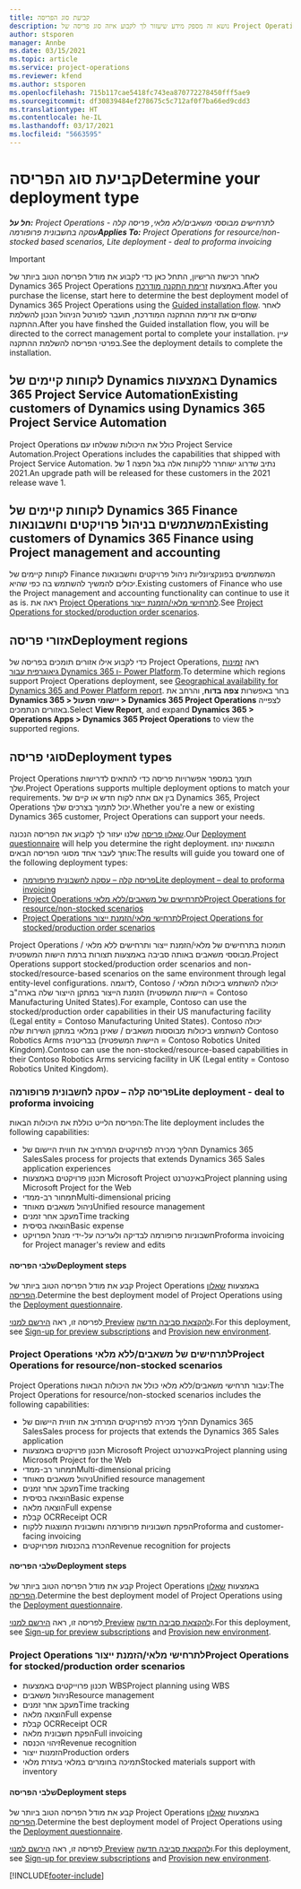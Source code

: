 ```yaml
---
title: קביעת סוג הפריסה
description: נושא זה מספק מידע שיעזור לך לקבוע איזה סוג פריסה של Project Operations מתאים לחברה שלך.
author: stsporen
manager: Annbe
ms.date: 03/15/2021
ms.topic: article
ms.service: project-operations
ms.reviewer: kfend
ms.author: stsporen
ms.openlocfilehash: 715b117cae5418fc743ea870772278450fff5ae9
ms.sourcegitcommit: df30839484ef278675c5c712af0f7ba66ed9cdd3
ms.translationtype: HT
ms.contentlocale: he-IL
ms.lasthandoff: 03/17/2021
ms.locfileid: "5663595"
---
```

# <a name="determine-your-deployment-type"></a><span data-ttu-id="c1063-103">קביעת סוג הפריסה</span><span class="sxs-lookup"><span data-stu-id="c1063-103">Determine your deployment type</span></span>

<span data-ttu-id="c1063-104">_**חל על:** Project Operations לתרחישים מבוססי משאבים/לא מלאי, פריסה קלה - עסקה בחשבונית פרופורמה_</span><span class="sxs-lookup"><span data-stu-id="c1063-104">_**Applies To:** Project Operations for resource/non-stocked based scenarios, Lite deployment - deal to proforma invoicing_</span></span>

> [!IMPORTANT]
> <span data-ttu-id="c1063-105">לאחר רכישת הרישיון, התחל כאן כדי לקבוע את מודל הפריסה הטוב ביותר של Dynamics 365 Project Operations באמצעות [זרימת התקנה מודרכת](https://aka.ms/provisionprojectoperations).</span><span class="sxs-lookup"><span data-stu-id="c1063-105">After you purchase the license, start here to determine the best deployment model of Dynamics 365 Project Operations using the [Guided installation flow](https://aka.ms/provisionprojectoperations).</span></span>
> <span data-ttu-id="c1063-106">לאחר שתסיים את זרימת ההתקנה המודרכת, תועבר לפורטל הניהול הנכון להשלמת ההתקנה.</span><span class="sxs-lookup"><span data-stu-id="c1063-106">After you have finshed the Guided installation flow, you will be directed to the correct management portal to complete your installation.</span></span> <span data-ttu-id="c1063-107">עיין בפרטי הפריסה להשלמת ההתקנה.</span><span class="sxs-lookup"><span data-stu-id="c1063-107">See the deployment details to complete the installation.</span></span>


## <a name="existing-customers-of-dynamics-using-dynamics-365-project-service-automation"></a><span data-ttu-id="c1063-108">לקוחות קיימים של Dynamics באמצעות Dynamics 365 Project Service Automation</span><span class="sxs-lookup"><span data-stu-id="c1063-108">Existing customers of Dynamics using Dynamics 365 Project Service Automation</span></span>
<span data-ttu-id="c1063-109">Project Operations כולל את היכולות שנשלחו עם Project Service Automation.</span><span class="sxs-lookup"><span data-stu-id="c1063-109">Project Operations includes the capabilities that shipped with Project Service Automation.</span></span> <span data-ttu-id="c1063-110">נתיב שדרוג ישוחרר ללקוחות אלה בגל הפצה 1 של 2021.</span><span class="sxs-lookup"><span data-stu-id="c1063-110">An upgrade path will be released for these customers in the 2021 release wave 1.</span></span>

## <a name="existing-customers-of-dynamics-365-finance-using-project-management-and-accounting"></a><span data-ttu-id="c1063-111">לקוחות קיימים של Dynamics 365 Finance המשתמשים בניהול פרויקטים וחשבונאות</span><span class="sxs-lookup"><span data-stu-id="c1063-111">Existing customers of Dynamics 365 Finance using Project management and accounting</span></span> 

<span data-ttu-id="c1063-112">לקוחות קיימים של Finance המשתמשים בפונקציונליות ניהול פרויקטים וחשבונאות יכולים להמשיך להשתמש בה כפי שהיא.</span><span class="sxs-lookup"><span data-stu-id="c1063-112">Existing customers of Finance who use the Project management and accounting functionality can continue to use it as is.</span></span> <span data-ttu-id="c1063-113">ראה את [Project Operations לתרחישי מלאי/הזמנת ייצור](#pma).</span><span class="sxs-lookup"><span data-stu-id="c1063-113">See [Project Operations for stocked/production order scenarios](#pma).</span></span>


## <a name="deployment-regions"></a><span data-ttu-id="c1063-114">אזורי פריסה</span><span class="sxs-lookup"><span data-stu-id="c1063-114">Deployment regions</span></span>
<span data-ttu-id="c1063-115">כדי לקבוע אילו אזורים תומכים בפריסה של Project Operations, ראה [זמינות גיאוגרפית עבור Dynamics 365 ו- Power Platform](https://dynamics.microsoft.com/en-us/geographic-availability/).</span><span class="sxs-lookup"><span data-stu-id="c1063-115">To determine which regions support Project Operations deployment, see [Geographical availability for Dynamics 365 and Power Platform report](https://dynamics.microsoft.com/en-us/geographic-availability/).</span></span> <span data-ttu-id="c1063-116">בחר באפשרות **צפה בדוח**, והרחב את **Dynamics 365 > יישומי תפעול > Dynamics 365 Project Operations** לצפייה באזורים הנתמכים.</span><span class="sxs-lookup"><span data-stu-id="c1063-116">Select **View Report**, and expand **Dynamics 365 > Operations Apps > Dynamics 365 Project Operations** to view the supported regions.</span></span>

## <a name="deployment-types"></a><span data-ttu-id="c1063-117">סוגי פריסה</span><span class="sxs-lookup"><span data-stu-id="c1063-117">Deployment types</span></span>
<span data-ttu-id="c1063-118">Project Operations תומך במספר אפשרויות פריסה כדי להתאים לדרישות שלך.</span><span class="sxs-lookup"><span data-stu-id="c1063-118">Project Operations supports multiple deployment options to match your requirements.</span></span> <span data-ttu-id="c1063-119">בין אם אתה לקוח חדש או קיים של Dynamics 365, ‏Project Operations יכול לתמוך בצרכים שלך.</span><span class="sxs-lookup"><span data-stu-id="c1063-119">Whether you're a new or existing Dynamics 365 customer, Project Operations can support your needs.</span></span>

<span data-ttu-id="c1063-120">[שאלון פריסה](https://aka.ms/provisionprojectoperations) שלנו יעזור לך לקבוע את הפריסה הנכונה.</span><span class="sxs-lookup"><span data-stu-id="c1063-120">Our [Deployment questionnaire](https://aka.ms/provisionprojectoperations) will help you determine the right deployment.</span></span> <span data-ttu-id="c1063-121">התוצאות ינחו אותך לעבר אחד מסוגי הפריסה הבאים:</span><span class="sxs-lookup"><span data-stu-id="c1063-121">The results will guide you toward one of the following deployment types:</span></span>

- [<span data-ttu-id="c1063-122">פריסה קלה – עסקה לחשבונית פרופורמה</span><span class="sxs-lookup"><span data-stu-id="c1063-122">Lite deployment – deal to proforma invoicing</span></span>](#lite)
- [<span data-ttu-id="c1063-123">Project Operations לתרחישים של משאבים/ללא מלאי</span><span class="sxs-lookup"><span data-stu-id="c1063-123">Project Operations for resource/non-stocked scenarios</span></span>](#integrated)
- [<span data-ttu-id="c1063-124">Project Operations לתרחישי מלאי/הזמנת ייצור</span><span class="sxs-lookup"><span data-stu-id="c1063-124">Project Operations for stocked/production order scenarios</span></span>](#pma)

<span data-ttu-id="c1063-125">Project Operations תומכות בתרחישים של מלאי/הזמנת ייצור ותרחישים ללא מלאי / מבוססי משאבים באותה סביבה באמצעות תצורות ברמת הישות המשפטית.</span><span class="sxs-lookup"><span data-stu-id="c1063-125">Project Operations support stocked/production order scenarios and non-stocked/resource-based scenarios on the same environment through legal entity-level configurations.</span></span> <span data-ttu-id="c1063-126">לדוגמה, Contoso יכולה להשתמש ביכולות המלאי / הזמנת הייצור במתקן הייצור שלה בארה"ב (היישות המשפטית = Contoso Manufacturing United States).</span><span class="sxs-lookup"><span data-stu-id="c1063-126">For example, Contoso can use the stocked/production order capabilities in their US manufacturing facility (Legal entity = Contoso Manufacturing United States).</span></span> <span data-ttu-id="c1063-127">Contoso יכולה להשתמש ביכולות מבוססות משאבים / שאינן במלאי במתקן השירות שלה Contoso Robotics Arms בבריטניה (היישות המשפטית = Contoso Robotics United Kingdom).</span><span class="sxs-lookup"><span data-stu-id="c1063-127">Contoso can use the non-stocked/resource-based capabilities in their Contoso Robotics Arms servicing facility in UK (Legal entity = Contoso Robotics United Kingdom).</span></span>

### <a name="lite-deployment---deal-to-proforma-invoicing"></a><a  name="lite"></a><span data-ttu-id="c1063-128">פריסה קלה – עסקה לחשבונית פרופורמה</span><span class="sxs-lookup"><span data-stu-id="c1063-128">Lite deployment - deal to proforma invoicing</span></span>

<span data-ttu-id="c1063-129">הפריסת הלייט כוללת את היכולות הבאות:</span><span class="sxs-lookup"><span data-stu-id="c1063-129">The lite deployment includes the following capabilities:</span></span>

- <span data-ttu-id="c1063-130">תהליך מכירה לפרויקטים המרחיב את חווית היישום של Dynamics 365 Sales</span><span class="sxs-lookup"><span data-stu-id="c1063-130">Sales process for projects that extends Dynamics 365 Sales application experiences</span></span>
- <span data-ttu-id="c1063-131">תכנון פרויקטים באמצעות Microsoft Project באינטרנט</span><span class="sxs-lookup"><span data-stu-id="c1063-131">Project planning using Microsoft Project for the Web</span></span>
- <span data-ttu-id="c1063-132">תמחור רב-ממדי</span><span class="sxs-lookup"><span data-stu-id="c1063-132">Multi-dimensional pricing</span></span>
- <span data-ttu-id="c1063-133">ניהול משאבים מאוחד</span><span class="sxs-lookup"><span data-stu-id="c1063-133">Unified resource management</span></span>
- <span data-ttu-id="c1063-134">מעקב אחר זמנים</span><span class="sxs-lookup"><span data-stu-id="c1063-134">Time tracking</span></span>
- <span data-ttu-id="c1063-135">הוצאה בסיסית</span><span class="sxs-lookup"><span data-stu-id="c1063-135">Basic expense</span></span>
- <span data-ttu-id="c1063-136">חשבוניות פרופורמה לבדיקה ולעריכה על-ידי מנהל הפרויקט</span><span class="sxs-lookup"><span data-stu-id="c1063-136">Proforma invoicing for Project manager's review and edits</span></span> 

#### <a name="deployment-steps"></a><span data-ttu-id="c1063-137">שלבי הפריסה</span><span class="sxs-lookup"><span data-stu-id="c1063-137">Deployment steps</span></span>
<span data-ttu-id="c1063-138">קבע את מודל הפריסה הטוב ביותר של Project Operations באמצעות [שאלון הפריסה](https://aka.ms/provisionprojectoperations).</span><span class="sxs-lookup"><span data-stu-id="c1063-138">Determine the best deployment model of Project Operations using the [Deployment questionnaire](https://aka.ms/provisionprojectoperations).</span></span>

<span data-ttu-id="c1063-139">לפריסה זו, ראה [הירשם למנוי Preview](lite-preview-subscription-sign-up.md) ו[להקצאת סביבה חדשה](lite-deployment.md).</span><span class="sxs-lookup"><span data-stu-id="c1063-139">For this deployment, see [Sign-up for preview subscriptions](lite-preview-subscription-sign-up.md) and [Provision new environment](lite-deployment.md).</span></span> 


### <a name="project-operations-for-resourcenon-stocked-scenarios"></a><a name="integrated"></a><span data-ttu-id="c1063-140">Project Operations לתרחישים של משאבים/ללא מלאי</span><span class="sxs-lookup"><span data-stu-id="c1063-140">Project Operations for resource/non-stocked scenarios</span></span>
<span data-ttu-id="c1063-141">Project Operations עבור תרחישי משאבים/ללא מלאי כולל את היכולות הבאות:</span><span class="sxs-lookup"><span data-stu-id="c1063-141">The Project Operations for resource/non-stocked scenarios includes the following capabilities:</span></span>
 
- <span data-ttu-id="c1063-142">תהליך מכירה לפרויקטים המרחיב את חווית היישום של Dynamics 365 Sales</span><span class="sxs-lookup"><span data-stu-id="c1063-142">Sales process for projects that extends the Dynamics 365 Sales application</span></span>
- <span data-ttu-id="c1063-143">תכנון פרויקטים באמצעות Microsoft Project באינטרנט</span><span class="sxs-lookup"><span data-stu-id="c1063-143">Project planning using Microsoft Project for the Web</span></span>
- <span data-ttu-id="c1063-144">תמחור רב-ממדי</span><span class="sxs-lookup"><span data-stu-id="c1063-144">Multi-dimensional pricing</span></span>
- <span data-ttu-id="c1063-145">ניהול משאבים מאוחד</span><span class="sxs-lookup"><span data-stu-id="c1063-145">Unified resource management</span></span>
- <span data-ttu-id="c1063-146">מעקב אחר זמנים</span><span class="sxs-lookup"><span data-stu-id="c1063-146">Time tracking</span></span>
- <span data-ttu-id="c1063-147">הוצאה בסיסית</span><span class="sxs-lookup"><span data-stu-id="c1063-147">Basic expense</span></span>
- <span data-ttu-id="c1063-148">הוצאה מלאה</span><span class="sxs-lookup"><span data-stu-id="c1063-148">Full expense</span></span>
- <span data-ttu-id="c1063-149">קבלת OCR</span><span class="sxs-lookup"><span data-stu-id="c1063-149">Receipt OCR</span></span>
- <span data-ttu-id="c1063-150">הפקת חשבוניות פרופורמה וחשבונית המוצגות ללקוח</span><span class="sxs-lookup"><span data-stu-id="c1063-150">Proforma and customer-facing invoicing</span></span> 
- <span data-ttu-id="c1063-151">הכרה בהכנסות מפרויקטים</span><span class="sxs-lookup"><span data-stu-id="c1063-151">Revenue recognition for projects</span></span>

#### <a name="deployment-steps"></a><span data-ttu-id="c1063-152">שלבי הפריסה</span><span class="sxs-lookup"><span data-stu-id="c1063-152">Deployment steps</span></span>
<span data-ttu-id="c1063-153">קבע את מודל הפריסה הטוב ביותר של Project Operations באמצעות [שאלון הפריסה](https://aka.ms/provisionprojectoperations).</span><span class="sxs-lookup"><span data-stu-id="c1063-153">Determine the best deployment model of Project Operations using the [Deployment questionnaire](https://aka.ms/provisionprojectoperations).</span></span>

<span data-ttu-id="c1063-154">לפריסה זו, ראה [הירשם למנוי Preview](resource-sign-up-preview-subscription.md) ו[להקצאת סביבה חדשה](resource-provision-new-environment.md).</span><span class="sxs-lookup"><span data-stu-id="c1063-154">For this deployment, see [Sign-up for preview subscriptions](resource-sign-up-preview-subscription.md) and [Provision new environment](resource-provision-new-environment.md).</span></span> 


### <a name="project-operations-for-stockedproduction-order-scenarios"></a><a name="pma"></a><span data-ttu-id="c1063-155">Project Operations לתרחישי מלאי/הזמנת ייצור</span><span class="sxs-lookup"><span data-stu-id="c1063-155">Project Operations for stocked/production order scenarios</span></span>

- <span data-ttu-id="c1063-156">תכנון פרוייקטים באמצעות WBS</span><span class="sxs-lookup"><span data-stu-id="c1063-156">Project planning using WBS</span></span>
- <span data-ttu-id="c1063-157">ניהול משאבים</span><span class="sxs-lookup"><span data-stu-id="c1063-157">Resource management</span></span>
- <span data-ttu-id="c1063-158">מעקב אחר זמנים</span><span class="sxs-lookup"><span data-stu-id="c1063-158">Time tracking</span></span>
- <span data-ttu-id="c1063-159">הוצאה מלאה</span><span class="sxs-lookup"><span data-stu-id="c1063-159">Full expense</span></span>
- <span data-ttu-id="c1063-160">קבלת OCR</span><span class="sxs-lookup"><span data-stu-id="c1063-160">Receipt OCR</span></span>
- <span data-ttu-id="c1063-161">הפקת חשבונית מלאה</span><span class="sxs-lookup"><span data-stu-id="c1063-161">Full invoicing</span></span>
- <span data-ttu-id="c1063-162">זיהוי הכנסה</span><span class="sxs-lookup"><span data-stu-id="c1063-162">Revenue recognition</span></span>
- <span data-ttu-id="c1063-163">הזמנות ייצור</span><span class="sxs-lookup"><span data-stu-id="c1063-163">Production orders</span></span>
- <span data-ttu-id="c1063-164">‏‫תמיכה בחומרים במלאי‬ בעזרת מלאי</span><span class="sxs-lookup"><span data-stu-id="c1063-164">Stocked materials support with inventory</span></span>

#### <a name="deployment-steps"></a><span data-ttu-id="c1063-165">שלבי הפריסה</span><span class="sxs-lookup"><span data-stu-id="c1063-165">Deployment steps</span></span>
<span data-ttu-id="c1063-166">קבע את מודל הפריסה הטוב ביותר של Project Operations באמצעות [שאלון הפריסה](https://aka.ms/provisionprojectoperations).</span><span class="sxs-lookup"><span data-stu-id="c1063-166">Determine the best deployment model of Project Operations using the [Deployment questionnaire](https://aka.ms/provisionprojectoperations).</span></span>

<span data-ttu-id="c1063-167">לפריסה זו, ראה [הירשם למנוי Preview](https://docs.microsoft.com/dynamics365/fin-ops-core/dev-itpro/dev-tools/sign-up-preview-subscription?toc=/dynamics365/finance/toc.json) ו[להקצאת סביבה חדשה](https://docs.microsoft.com/dynamics365/fin-ops-core/dev-itpro/deployment/deploy-demo-environment?toc=/dynamics365/finance/toc.json).</span><span class="sxs-lookup"><span data-stu-id="c1063-167">For this deployment, see [Sign-up for preview subscriptions](https://docs.microsoft.com/dynamics365/fin-ops-core/dev-itpro/dev-tools/sign-up-preview-subscription?toc=/dynamics365/finance/toc.json) and [Provision new environment](https://docs.microsoft.com/dynamics365/fin-ops-core/dev-itpro/deployment/deploy-demo-environment?toc=/dynamics365/finance/toc.json).</span></span> 



[!INCLUDE[footer-include](../includes/footer-banner.md)]

